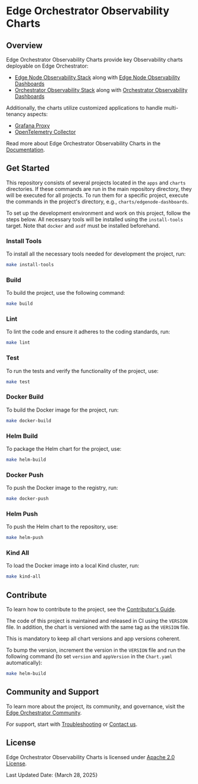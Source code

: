 <!--
SPDX-FileCopyrightText: (C) 2025 Intel Corporation
SPDX-License-Identifier: Apache-2.0
-->

# Edge Orchestrator Observability Charts

[Edge Node Observability Stack]: charts/edgenode-observability
[Edge Node Observability Dashboards]: charts/edgenode-dashboards
[Orchestrator Observability Stack]: charts/orchestrator-observability
[Orchestrator Observability Dashboards]: charts/orchestrator-dashboards

[Grafana Proxy]: apps/grafana-proxy
[OpenTelemetry Collector]: apps/orch-otelcol

[Documentation]: https://github.com/open-edge-platform/orch-docs
[Contributor's Guide]: CONTRIBUTING.md
[Edge Orchestrator Community]: https://github.com/open-edge-platform
[Troubleshooting]: https://github.com/open-edge-platform/orch-docs
[Contact us]: https://github.com/open-edge-platform

[Apache 2.0 License]: LICENSES/Apache-2.0.txt

## Overview

Edge Orchestrator Observability Charts provide key Observability charts deployable on Edge Orchestrator:

- [Edge Node Observability Stack] along with [Edge Node Observability Dashboards]
- [Orchestrator Observability Stack] along with [Orchestrator Observability Dashboards]

Additionally, the charts utilize customized applications to handle multi-tenancy aspects:

- [Grafana Proxy]
- [OpenTelemetry Collector]

Read more about Edge Orchestrator Observability Charts in the [Documentation].

## Get Started

This repository consists of several projects located in the `apps` and `charts` directories.
If these commands are run in the main repository directory, they will be executed for all projects.
To run them for a specific project, execute the commands in the project's directory, e.g., `charts/edgenode-dashboards`.

To set up the development environment and work on this project, follow the steps below.
All necessary tools will be installed using the `install-tools` target.
Note that `docker` and `asdf` must be installed beforehand.

### Install Tools

To install all the necessary tools needed for development the project, run:

```sh
make install-tools
```

### Build

To build the project, use the following command:

```sh
make build
```

### Lint

To lint the code and ensure it adheres to the coding standards, run:

```sh
make lint
```

### Test

To run the tests and verify the functionality of the project, use:

```sh
make test
```

### Docker Build

To build the Docker image for the project, run:

```sh
make docker-build
```

### Helm Build

To package the Helm chart for the project, use:

```sh
make helm-build
```

### Docker Push

To push the Docker image to the registry, run:

```sh
make docker-push
```

### Helm Push

To push the Helm chart to the repository, use:

```sh
make helm-push
```

### Kind All

To load the Docker image into a local Kind cluster, run:

```sh
make kind-all
```

## Contribute

To learn how to contribute to the project, see the [Contributor's Guide].

The code of this project is maintained and released in CI using the `VERSION` file.
In addition, the chart is versioned with the same tag as the `VERSION` file.

This is mandatory to keep all chart versions and app versions coherent.

To bump the version, increment the version in the `VERSION` file and run the following command
(to set `version` and `appVersion` in the `Chart.yaml` automatically):

```sh
make helm-build
```

## Community and Support

To learn more about the project, its community, and governance, visit the [Edge Orchestrator Community].

For support, start with [Troubleshooting] or [Contact us].

## License

Edge Orchestrator Observability Charts is licensed under [Apache 2.0 License].

Last Updated Date: {March 28, 2025}
